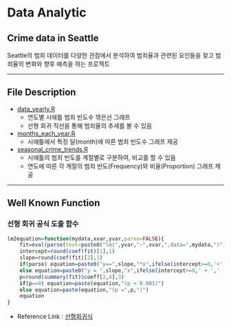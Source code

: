 # Data Analytic

## Crime data in Seattle

Seattle의 범죄 데이터를 다양한 관점에서 분석하여 범죄율과 관련된 요인들을 찾고 범죄율의 변화와 향후 예측을 하는 프로젝트

***

## File Description


- [data_yearly.R](https://github.com/littlecsi/Data-Analytic/blob/master/script/data_yearly.R)
  - 연도별 시애틀 범죄 빈도수 꺾은선 그래프
  - 선형 회귀 직선을 통해 범죄율의 추세를 볼 수 있음
- [months_each_year.R](https://github.com/littlecsi/Data-Analytic/blob/master/script/months_each_year.R)
  - 시애틀에서 특정 달(month)에 따른 범죄 빈도수 그래프 제공
- [seasonal_crime_trends.R](https://github.com/littlecsi/Data-Analytic/blob/master/script/seasonal_crime_trends.R)
  - 시애틀의 범죄 빈도를 계절별로 구분하여, 비교를 할 수 있음
  - 연도에 따른 각 계절의 범죄 빈도(Frequency)와 비율(Proportion) 그래프 제공

***

## Well Known Function

### 선형 회귀 공식 도출 함수 

```R
lm2equation=function(mydata,xvar,yvar,parse=FALSE){
    fit=eval(parse(text=paste0("lm(",yvar,"~",xvar,",data=",mydata,")")))
    intercept=round(coef(fit)[1],1)
    slope=round(coef(fit)[2],1)
    if(parse) equation=paste0("y==",slope,"*x",ifelse(intercept>=0,'+','-'),abs(intercept))
    else equation=paste0("y = ",slope,"x",ifelse(intercept>=0,' + ',' - '),abs(intercept))
    p=round(summary(fit)$coeff[2,4],3)
    if(p==0) equation=paste(equation,"(p < 0.001)")
    else equation=paste(equation,"(p =",p,")")
    equation
}
```

- Reference Link : [선형회귀식](https://rpubs.com/cardiomoon/98019)

